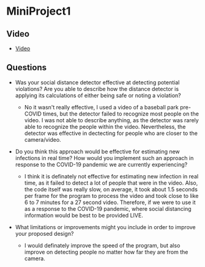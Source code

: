 # MiniProject1 

## Video 
* [Video](https://youtu.be/0d73CPTuY1A)

## Questions
* Was your social distance detector effective at detecting potential violations? Are you able to describe how the distance detector is applying its calculations of either being safe or noting a violation?
  * No it wasn't really effective, I used a video of a baseball park pre-COVID times, but the detector failed to recognize most people on the video. I was not able to describe anything, as the detector was rarely able to recognize the people within the video. Nevertheless, the detector was effective in dectecting for people who are closer to the camera/video. 

* Do you think this approach would be effective for estimating new infections in real time? How would you implement such an approach in response to the COVID-19 pandemic we are currently experiencing?
  * I think it is definately not effective for estimating new infection in real time, as it failed to detect a lot of people that were in the video. Also, the code itself was really slow, on average, it took about 1.5 seconds per frame for the program to process the video and took close to like 6 to 7 minutes for a 27 second video. Therefore, if we were to use it as a response to the COVID-19 pandemic, where social distancing information would be best to be provided LIVE.
  
* What limitations or improvements might you include in order to improve your proposed design?
  * I would definately improve the speed of the program, but also improve on detecting people no matter how far they are from the camera. 
